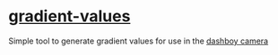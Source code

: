 # [gradient-values](https://herrzatacke.github.io/gradient-values/)

Simple tool to generate gradient values for use in the [dashboy camera](https://github.com/Raphael-Boichot/Mitsubishi-M64282FP-dashcam)
